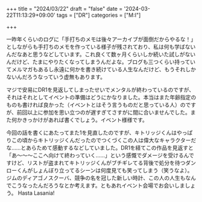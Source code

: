 +++
title = "2024/03/22"
draft = "false"
date = '2024-03-22T11:13:29+09:00'
tags = ["DR"]
categories = ["M:I"]

+++

一昨年くらいのログに「手打ちのメモは後々アーカイブが面倒だからやるな！」としながらも手打ちのメモを作っている様子が残されており、私は何も学ばないんだなあと思うなどしています。これ良くて数ヶ月くらいしか続いた試しがないんだけど、たまにやりたくなってしまうんだよな。ブログも三つくらい持っていてメルマガもあるし永遠に何かを書き続けている人生なんだけど、もうそれしかないんだろうなっていう虚無もあります。

マジで安易にDR1を見返してしまったせいでメンタルが終わっているのですが、それはそれとしてイベントの準備はどうにかなりました。本当はまた年齢指定のものも書ければ良かった（イベントとはそう言うものだと思っている人）のですが、前回以上に参加を思い立つのが遅すぎてさすがに間に合いませんでした。また何かきっかけがあれば書くでしょう。イベント様様です。

今回の話を書くにあたってまた1を見直したのですが、キトリッジくんはやっぱりこの頃からキトリッジくんだったのでつくづくこの人は偉大なキャラクターだな……とあらためて感動するなどしていました。DR1を経てこの作品を見返すと「あ〜〜〜ここへ向けて終わっていく……」という感慨でダメージを受けるんですけど、リストが盗まれてキトリッジくんがブチギレてる背後で処分を待つダンローくんがしょんぼり立ってるシーンは何度見ても笑ってしまう（笑うなよ）。ジムのディアゴノスクーバ、競争の名を冠した新しい時計、この人の人生もなんでこうなったんだろうなとか考えます。ともあれイベント会場でお会いしましょう。 Hasta Lasania!
